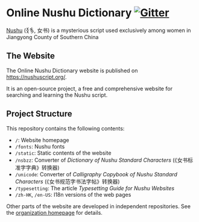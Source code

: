 # Online Nushu Dictionary [![Gitter](https://badges.gitter.im/nushu-script/community.svg)](https://gitter.im/nushu-script/community?utm_source=badge&utm_medium=badge&utm_campaign=pr-badge)

[Nushu](https://en.wikipedia.org/wiki/N%C3%BCshu) (𛆁𛈬, 女书) is a mysterious script used exclusively among women in Jiangyong County of Southern China

## The Website

The Online Nushu Dictionary website is published on <https://nushuscript.org/>.

It is an open-source project, a free and comprehensive website for searching and learning the Nushu script.

## Project Structure

This repository contains the following contents:

* `/`: Website homepage
* `/fonts`: Nushu fonts
* `/static`: Static contents of the website
* `/nsbzz`: Converter of _Dictionary of Nushu Standard Characters_ (《女书标准字字典》转换器)
* `/unicode`: Converter of _Calligraphy Copybook of Nushu Standard Characters_ (《女书规范字书法字帖》转换器)
* `/typesetting`: The article _Typesetting Guide for Nushu Websites_
* `/zh-HK`, `/en-US`: I18n versions of the web pages

Other parts of the website are developed in independent repositories. See the [organization homepage](https://github.com/nushu-script) for details.
